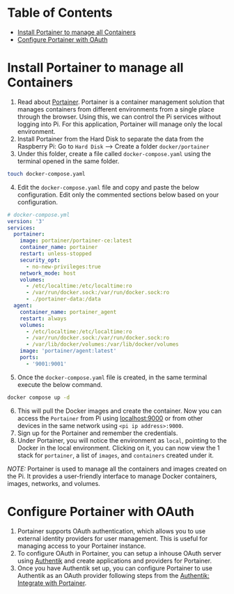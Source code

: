 # Table of Contents
- [Install Portainer to manage all Containers](#installing-porter)
- [Configure Portainer with OAuth](#configure-portainer-oauth)


# Install Portainer to manage all Containers <a name="installing-porter"></a>
1. Read about [Portainer](https://www.portainer.io/). Portainer is a container management solution that manages containers from different environments from a single place through the browser. Using this, we can control the Pi services without logging into Pi. For this application, Portainer will manage only the local environment.
2. Install Portainer from the Hard Disk to separate the data from the Raspberry Pi: Go to `Hard Disk` --> Create a folder `docker/portainer`
3. Under this folder, create a file called `docker-compose.yaml` using the terminal opened in the same folder.

```bash
touch docker-compose.yaml
```

4. Edit the `docker-compose.yaml` file and copy and paste the below configuration. Edit only the commented sections below based on your configuration.

```yaml
# docker-compose.yml 
version: '3'
services:
  portainer:
    image: portainer/portainer-ce:latest
    container_name: portainer
    restart: unless-stopped
    security_opt:
      - no-new-privileges:true
    network_mode: host
    volumes:
      - /etc/localtime:/etc/localtime:ro
      - /var/run/docker.sock:/var/run/docker.sock:ro
      - ./portainer-data:/data
  agent:
    container_name: portainer_agent
    restart: always
    volumes:
      - /etc/localtime:/etc/localtime:ro
      - /var/run/docker.sock:/var/run/docker.sock:ro
      - /var/lib/docker/volumes:/var/lib/docker/volumes
    image: 'portainer/agent:latest'
    ports:
      - '9001:9001'
```

5. Once the `docker-compose.yaml` file is created, in the same terminal execute the below command.

```bash
docker compose up -d
```

6. This will pull the Docker images and create the container. Now you can access the `Portainer` from Pi using [localhost:9000](localhost:9000) or from other devices in the same network using `<pi ip address>:9000`.
7. Sign up for the Portainer and remember the credentials.
8. Under Portainer, you will notice the environment as `local`, pointing to the Docker in the local environment. Clicking on it, you can now view the 1 stack for `portainer`, a list of `images`, and `containers` created under it.


_NOTE:_ Portainer is used to manage all the containers and images created on the Pi. It provides a user-friendly interface to manage Docker containers, images, networks, and volumes.

# Configure Portainer with OAuth <a name="configure-portainer-oauth"></a>
1. Portainer supports OAuth authentication, which allows you to use external identity providers for user management. This is useful for managing access to your Portainer instance.
2. To configure OAuth in Portainer, you can setup a inhouse OAuth server using [Authentik](setup-authentik.md) and create applications and providers for Portainer.
3. Once you have Authentik set up, you can configure Portainer to use Authentik as an OAuth provider following steps from the [Authentik: Integrate with Portainer](https://docs.goauthentik.io/integrations/services/portainer/).